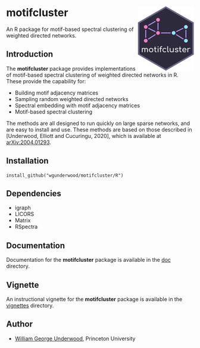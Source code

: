 # motifcluster <img src="https://github.com/WGUNDERWOOD/motifcluster/raw/develop/sticker/hex_sticker_small.png" alt="motifcluster sticker" align="right" />

An R package for motif-based spectral clustering of weighted directed networks.

## Introduction

The **motifcluster** package provides
implementations of motif-based spectral clustering
of weighted directed networks in R.
These provide the capability for:

- Building motif adjacency matrices
- Sampling random weighted directed networks
- Spectral embedding with motif adjacency matrices
- Motif-based spectral clustering

The methods are all designed to run quickly on large sparse networks,
and are easy to install and use.
These methods are based on those described in
[Underwood, Elliott and Cucuringu, 2020],
which is available at
[arXiv:2004.01293](https://arxiv.org/abs/2004.01293).

## Installation

```
install_github("wgunderwood/motifcluster/R")
```

## Dependencies

- igraph
- LICORS
- Matrix
- RSpectra

## Documentation

Documentation for the **motifcluster** package
is available in the
[doc](./doc) directory.

## Vignette

An instructional vignette for the **motifcluster** package
is available in the
[vignettes](./vignettes) directory.

## Author

  - [William George Underwood](https://wgunderwood.github.io/),
    Princeton University
